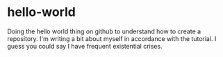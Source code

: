 # hello-world
Doing the hello world thing on github to understand how to create a repository.
I'm writing a bit about myself in accordance with the tutorial. I guess you could say I have frequent existential crises.
